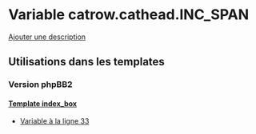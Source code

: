 # Variable catrow.cathead.INC_SPAN
[Ajouter une description](https://fa-tvars.appspot.com/var/catrow.cathead.INC_SPAN)

## Utilisations dans les templates

### Version phpBB2

#### [Template index_box](subsilver/index_box.md)
* [Variable &agrave; la ligne 33](../subsilver/index_box.tpl#L33)